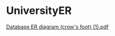 # UniversityER

[Database ER diagram (crow's foot) (1).pdf](https://github.com/RSLilova18/UniversityER/files/11178639/Database.ER.diagram.crow.s.foot.1.pdf)
